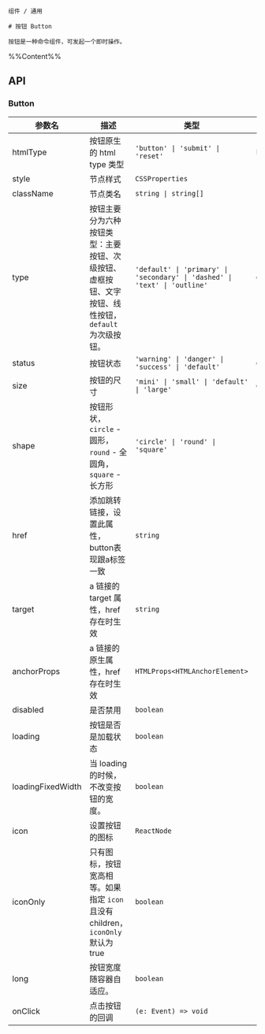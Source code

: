 `````
组件 / 通用

# 按钮 Button

按钮是一种命令组件，可发起一个即时操作。
`````

%%Content%%

## API

### Button

|参数名|描述|类型|默认值|
|---|---|---|---|
|htmlType|按钮原生的 html type 类型|`'button' \| 'submit' \| 'reset'`|`button`|
|style|节点样式|`CSSProperties`|`-`|
|className|节点类名|`string \| string[]`|`-`|
|type|按钮主要分为六种按钮类型：主要按钮、次级按钮、虚框按钮、文字按钮、线性按钮，`default` 为次级按钮。|`'default' \| 'primary' \| 'secondary' \| 'dashed' \| 'text' \| 'outline'`|`default`|
|status|按钮状态|`'warning' \| 'danger' \| 'success' \| 'default'`|`default`|
|size|按钮的尺寸|`'mini' \| 'small' \| 'default' \| 'large'`|`default`|
|shape|按钮形状，`circle` - 圆形， `round` - 全圆角， `square` - 长方形|`'circle' \| 'round' \| 'square'`|`square`|
|href|添加跳转链接，设置此属性，button表现跟a标签一致|`string`|`-`|
|target|a 链接的 target 属性，href 存在时生效|`string`|`-`|
|anchorProps|a 链接的原生属性，href 存在时生效|`HTMLProps<HTMLAnchorElement>`|`-`|
|disabled|是否禁用|`boolean`|`-`|
|loading|按钮是否是加载状态|`boolean`|`-`|
|loadingFixedWidth|当 loading 的时候，不改变按钮的宽度。|`boolean`|`-`|
|icon|设置按钮的图标|`ReactNode`|`-`|
|iconOnly|只有图标，按钮宽高相等。如果指定 `icon` 且没有 children，`iconOnly` 默认为 true|`boolean`|`-`|
|long|按钮宽度随容器自适应。|`boolean`|`-`|
|onClick|点击按钮的回调|`(e: Event) => void`|`-`|
